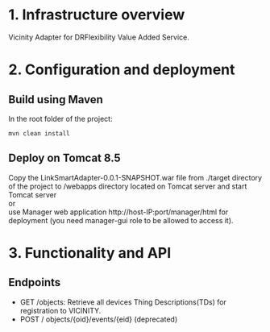 # 1. Infrastructure overview
Vicinity Adapter for DRFlexibility Value Added Service.

# 2. Configuration and deployment
## Build using Maven

In the root folder of the project:

`mvn clean install`

## Deploy on Tomcat 8.5
Copy the LinkSmartAdapter-0.0.1-SNAPSHOT.war file from ./target directory of the project to /webapps directory located on Tomcat server and start Tomcat server<br />
or <br />
use Manager web application http://host-IP:port/manager/html for deployment (you need manager-gui role to be allowed to access it).

# 3. Functionality and API

## Endpoints
* GET /objects: Retrieve all devices Thing Descriptions(TDs) for registration to VICINITY. 
* POST / objects/{oid}/events/{eid} (deprecated)


